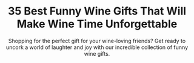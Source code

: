 ---
layout: post
title: 35 Best Funny Wine Gifts That Will Make Wine Time Unforgettable
subtitle: Shopping for the perfect gift for your wine-loving friends? Get ready to uncork a world of laughter and joy with our incredible collection of funny wine gifts.
header-img: "img/post/2023/09/copied/funny-wine-gifts.jpg"
header-style: text
permalink: "/funny-wine-gifts/"
catalog: true
tags:
  - Recipients 
  - Men
---  